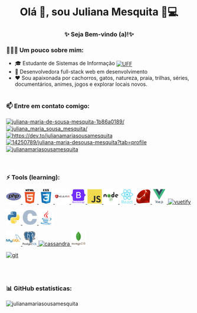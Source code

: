 <h1 align = "center"> Olá 👋, sou Juliana Mesquita 👩💻 </h1>
<h3 align = "center">✨ Seja Bem-vindo (a)!✨</h3>

### 🦸🏻‍♀️ Um pouco sobre mim:
- 🎓 Estudante de Sistemas de Informação <a href="http://www.uff.br/?q=curso/sistemas-de-informacao/1122221/bacharelado/niteroi"> <img align="center" src="http://www.uff.br/sites/default/files/imagens-das-paginas/th-uff-news.png" alt="UFF" height="20" width="20" /> </a>
- 🚀 Desenvolvedora full-stack web em desenvolvimento
- ❤ Sou apaixonada por cachorros, gatos, natureza, praia, trilhas, séries, documentários, animes, jogos e explorar locais novos.
<br><br>


### 📫 Entre em contato comigo:
<a href="https://linkedin.com/in/juliana-maria-de-sousa-mesquita-1b86a0189/" target="blank"><img align="center" src="https://cdn.jsdelivr.net/npm/simple-icons@3.0.1/icons/linkedin.svg" alt="juliana-maria-de-sousa-mesquita-1b86a0189/" height="30" width="40" /></a>
<a href="https://instagram.com/juliana_maria_sousa_mesquita/" target="blank"><img align="center" src="https://cdn.jsdelivr.net/npm/simple-icons@3.0.1/icons/instagram.svg" alt="juliana_maria_sousa_mesquita/" height="30" width="40" /></a>
<a href="https://dev.to/julianamariasousamesquita" target="blank"><img align="center" src="https://cdn.jsdelivr.net/npm/simple-icons@3.0.1/icons/dev-dot-to.svg" alt="https://dev.to/julianamariasousamesquita" height="30" width="40" /></a>
<a href="https://stackoverflow.com/users/14250789/juliana-maria-desousa-mesquita?tab=profile" target="blank"><img align="center" src="https://cdn.jsdelivr.net/npm/simple-icons@3.0.1/icons/stackoverflow.svg" alt="14250789/juliana-maria-desousa-mesquita?tab=profile" height="30" width="40" /></a>
<a href="https://codesandbox.com/julianamariasousamesquita" target="blank"><img align="center" src="https://cdn.jsdelivr.net/npm/simple-icons@3.0.1/icons/codesandbox.svg" alt="julianamariasousamesquita" height="30" width="40" /></a>                                                                                                             
<br><br>


### ⚡ Tools (learning):
<p align="left">
<a href="https://www.php.net" target="_blank"> <img src="https://raw.githubusercontent.com/devicons/devicon/master/icons/php/php-original.svg" alt="php" width="40" height="40"/> </a> <a href="https://www.w3.org/html/" target="_blank"> <img src="https://raw.githubusercontent.com/devicons/devicon/master/icons/html5/html5-original-wordmark.svg" alt="html5" width="40" height="40"/> </a> <a href="https://www.w3schools.com/css/" target="_blank"> <img src="https://raw.githubusercontent.com/devicons/devicon/master/icons/css3/css3-original-wordmark.svg" alt="css3" width="40" height="40"/> </a> <a href="https://angular.io" target="_blank"> <img src="https://raw.githubusercontent.com/devicons/devicon/master/icons/angularjs/angularjs-original-wordmark.svg" alt="angularjs" width="40" height="40"/> </a> <a href="https://getbootstrap.com" target="_blank"> <img src="https://raw.githubusercontent.com/devicons/devicon/master/icons/bootstrap/bootstrap-plain-wordmark.svg" alt="bootstrap" width="40" height="40"/> </a> <a href="https://developer.mozilla.org/en-US/docs/Web/JavaScript" target="_blank"> <img src="https://raw.githubusercontent.com/devicons/devicon/master/icons/javascript/javascript-original.svg" alt="javascript" width="40" height="40"/> </a>    <a href="https://nodejs.org" target="_blank"> <img src="https://raw.githubusercontent.com/devicons/devicon/master/icons/nodejs/nodejs-original-wordmark.svg" alt="nodejs" width="40" height="40"/> </a>    <a href="https://reactjs.org/" target="_blank"> <img src="https://raw.githubusercontent.com/devicons/devicon/master/icons/react/react-original-wordmark.svg" alt="react" width="40" height="40"/> </a> <a href="https://www.ruby-lang.org/en/" target="_blank"> <img src="https://raw.githubusercontent.com/devicons/devicon/master/icons/ruby/ruby-original.svg" alt="ruby" width="40" height="40"/> </a> <a href="https://vuejs.org/" target="_blank"> <img src="https://raw.githubusercontent.com/devicons/devicon/master/icons/vuejs/vuejs-original-wordmark.svg" alt="vuejs" width="40" height="40"/> </a> <a href="https://vuetifyjs.com/en/" target="_blank"> <img src="https://bestofjs.org/logos/vuetify.svg" alt="vuetify" width="40" height="40"/> </a>
  
<a href="https://www.python.org" target="_blank"> <img src="https://raw.githubusercontent.com/devicons/devicon/master/icons/python/python-original.svg" alt="python" width="40" height="40"/> </a> <a href="https://www.cprogramming.com/" target="_blank"> <img src="https://raw.githubusercontent.com/devicons/devicon/master/icons/c/c-original.svg" alt="c" width="40" height="40"/> </a>   <a href="https://www.java.com" target="_blank"> <img src="https://raw.githubusercontent.com/devicons/devicon/master/icons/java/java-original.svg" alt="java" width="40" height="40"/> </a>
  
<a href="https://www.mysql.com/" target="_blank"> <img src="https://raw.githubusercontent.com/devicons/devicon/master/icons/mysql/mysql-original-wordmark.svg" alt="mysql" width="40" height="40"/> </a> <a href="https://www.postgresql.org" target="_blank"> <img src="https://raw.githubusercontent.com/devicons/devicon/master/icons/postgresql/postgresql-original-wordmark.svg" alt="postgresql" width="40" height="40"/> </a> <a href="https://cassandra.apache.org/" target="_blank"> <img src="https://www.vectorlogo.zone/logos/apache_cassandra/apache_cassandra-icon.svg" alt="cassandra" width="40" height="40"/> </a>  <a href="https://www.mongodb.com/" target="_blank"> <img src="https://raw.githubusercontent.com/devicons/devicon/master/icons/mongodb/mongodb-original-wordmark.svg" alt="mongodb" width="40" height="40"/> </a>

<a href="https://git-scm.com/" target="_blank"> <img src="https://www.vectorlogo.zone/logos/git-scm/git-scm-icon.svg" alt="git" width="40" height="40"/> </a>
</p><br><br>


### 📊 GitHub estatísticas:
<p> <img align = "left" src = "https://github-readme-stats.vercel.app/api/top-langs?username=julianamariasousamesquita&show_icons=true&locale=en&layout=compact" alt = "julianamariasousamesquita" /> </p>
<br><br>


<!--
**JulianaMariaSousaMesquita/JulianaMariaSousaMesquita** is a ✨ _special_ ✨ repository because its `README.md` (this file) appears on your GitHub profile.

Here are some ideas to get you started:

- 🔭 I’m currently working on ...
- 🌱 I’m currently learning ...
- 👯 I’m looking to collaborate on ...
- 🤔 I’m looking for help with ...
- 💬 Ask me about ...
- 📫 How to reach me: ...
- 😄 Pronouns: ...
- ⚡ Fun fact: ...
-->


